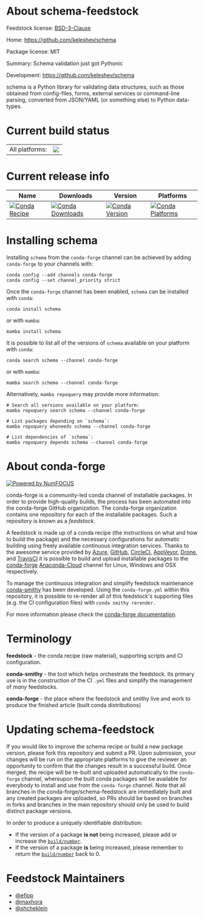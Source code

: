About schema-feedstock
======================

Feedstock license: [BSD-3-Clause](https://github.com/conda-forge/schema-feedstock/blob/main/LICENSE.txt)

Home: https://github.com/keleshev/schema

Package license: MIT

Summary: Schema validation just got Pythonic

Development: https://github.com/keleshev/schema

schema is a Python library for validating data structures, such as those
obtained from config-files, forms, external services or command-line
parsing, converted from JSON/YAML (or something else) to Python data-types.


Current build status
====================


<table><tr><td>All platforms:</td>
    <td>
      <a href="https://dev.azure.com/conda-forge/feedstock-builds/_build/latest?definitionId=7269&branchName=main">
        <img src="https://dev.azure.com/conda-forge/feedstock-builds/_apis/build/status/schema-feedstock?branchName=main">
      </a>
    </td>
  </tr>
</table>

Current release info
====================

| Name | Downloads | Version | Platforms |
| --- | --- | --- | --- |
| [![Conda Recipe](https://img.shields.io/badge/recipe-schema-green.svg)](https://anaconda.org/conda-forge/schema) | [![Conda Downloads](https://img.shields.io/conda/dn/conda-forge/schema.svg)](https://anaconda.org/conda-forge/schema) | [![Conda Version](https://img.shields.io/conda/vn/conda-forge/schema.svg)](https://anaconda.org/conda-forge/schema) | [![Conda Platforms](https://img.shields.io/conda/pn/conda-forge/schema.svg)](https://anaconda.org/conda-forge/schema) |

Installing schema
=================

Installing `schema` from the `conda-forge` channel can be achieved by adding `conda-forge` to your channels with:

```
conda config --add channels conda-forge
conda config --set channel_priority strict
```

Once the `conda-forge` channel has been enabled, `schema` can be installed with `conda`:

```
conda install schema
```

or with `mamba`:

```
mamba install schema
```

It is possible to list all of the versions of `schema` available on your platform with `conda`:

```
conda search schema --channel conda-forge
```

or with `mamba`:

```
mamba search schema --channel conda-forge
```

Alternatively, `mamba repoquery` may provide more information:

```
# Search all versions available on your platform:
mamba repoquery search schema --channel conda-forge

# List packages depending on `schema`:
mamba repoquery whoneeds schema --channel conda-forge

# List dependencies of `schema`:
mamba repoquery depends schema --channel conda-forge
```


About conda-forge
=================

[![Powered by
NumFOCUS](https://img.shields.io/badge/powered%20by-NumFOCUS-orange.svg?style=flat&colorA=E1523D&colorB=007D8A)](https://numfocus.org)

conda-forge is a community-led conda channel of installable packages.
In order to provide high-quality builds, the process has been automated into the
conda-forge GitHub organization. The conda-forge organization contains one repository
for each of the installable packages. Such a repository is known as a *feedstock*.

A feedstock is made up of a conda recipe (the instructions on what and how to build
the package) and the necessary configurations for automatic building using freely
available continuous integration services. Thanks to the awesome service provided by
[Azure](https://azure.microsoft.com/en-us/services/devops/), [GitHub](https://github.com/),
[CircleCI](https://circleci.com/), [AppVeyor](https://www.appveyor.com/),
[Drone](https://cloud.drone.io/welcome), and [TravisCI](https://travis-ci.com/)
it is possible to build and upload installable packages to the
[conda-forge](https://anaconda.org/conda-forge) [Anaconda-Cloud](https://anaconda.org/)
channel for Linux, Windows and OSX respectively.

To manage the continuous integration and simplify feedstock maintenance
[conda-smithy](https://github.com/conda-forge/conda-smithy) has been developed.
Using the ``conda-forge.yml`` within this repository, it is possible to re-render all of
this feedstock's supporting files (e.g. the CI configuration files) with ``conda smithy rerender``.

For more information please check the [conda-forge documentation](https://conda-forge.org/docs/).

Terminology
===========

**feedstock** - the conda recipe (raw material), supporting scripts and CI configuration.

**conda-smithy** - the tool which helps orchestrate the feedstock.
                   Its primary use is in the construction of the CI ``.yml`` files
                   and simplify the management of *many* feedstocks.

**conda-forge** - the place where the feedstock and smithy live and work to
                  produce the finished article (built conda distributions)


Updating schema-feedstock
=========================

If you would like to improve the schema recipe or build a new
package version, please fork this repository and submit a PR. Upon submission,
your changes will be run on the appropriate platforms to give the reviewer an
opportunity to confirm that the changes result in a successful build. Once
merged, the recipe will be re-built and uploaded automatically to the
`conda-forge` channel, whereupon the built conda packages will be available for
everybody to install and use from the `conda-forge` channel.
Note that all branches in the conda-forge/schema-feedstock are
immediately built and any created packages are uploaded, so PRs should be based
on branches in forks and branches in the main repository should only be used to
build distinct package versions.

In order to produce a uniquely identifiable distribution:
 * If the version of a package **is not** being increased, please add or increase
   the [``build/number``](https://docs.conda.io/projects/conda-build/en/latest/resources/define-metadata.html#build-number-and-string).
 * If the version of a package **is** being increased, please remember to return
   the [``build/number``](https://docs.conda.io/projects/conda-build/en/latest/resources/define-metadata.html#build-number-and-string)
   back to 0.

Feedstock Maintainers
=====================

* [@efiop](https://github.com/efiop/)
* [@maxhora](https://github.com/maxhora/)
* [@shcheklein](https://github.com/shcheklein/)

